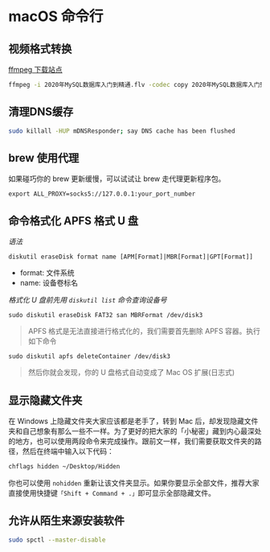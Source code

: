 # macOS 命令行


## 视频格式转换

[ffmpeg 下载站点](https://evermeet.cx/ffmpeg/)

```bash
ffmpeg -i 2020年MySQL数据库入门到精通.flv -codec copy 2020年MySQL数据库入门到精通.mov
```

## 清理DNS缓存

```bash
sudo killall -HUP mDNSResponder; say DNS cache has been flushed
```

## brew 使用代理

如果碰巧你的 brew 更新缓慢，可以试试让 brew 走代理更新程序包。

```
export ALL_PROXY=socks5://127.0.0.1:your_port_number
```

## 命令格式化 APFS 格式 U 盘

*语法*

```
diskutil eraseDisk format name [APM[Format]|MBR[Format]|GPT[Format]]
```

- format: 文件系统
- name: 设备卷标名

*格式化 U 盘前先用 `diskutil list` 命令查询设备号*

```
sudo diskutil eraseDisk FAT32 san MBRFormat /dev/disk3
```

> APFS 格式是无法直接进行格式化的，我们需要首先删除 APFS 容器。执行如下命令

```
sudo diskutil apfs deleteContainer /dev/disk3
```

> 然后你就会发现，你的 U 盘格式自动变成了 Mac OS 扩展(日志式)

## 显示隐藏文件夹
在 Windows 上隐藏文件夹大家应该都是老手了，转到 Mac 后，却发现隐藏文件夹和自己想象有那么一些不一样。为了更好的把大家的「小秘密」藏到内心最深处的地方，也可以使用两段命令来完成操作。跟前文一样，我们需要获取文件夹的路径，然后在终端中输入以下代码：

```bash
chflags hidden ~/Desktop/Hidden
```

你也可以使用 `nohidden` 重新让该文件夹显示。如果你要显示全部文件，推荐大家直接使用快捷键`「Shift + Command + .」`即可显示全部隐藏文件。

## 允许从陌生来源安装软件

```bash
sudo spctl --master-disable
```

